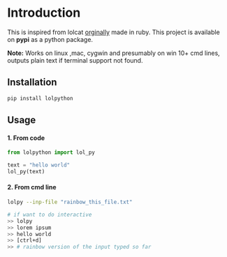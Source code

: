 # Introduction

This is inspired from lolcat [orginally](https://github.com/busyloop/lolcat) made in ruby.
This project is available on **pypi** as a python package.

**Note:** Works on linux ,mac, cygwin and presumably on win 10+ cmd lines, outputs plain text if terminal support not found.

## Installation

```bash
pip install lolpython
```

## Usage

#### 1. From code

```python
from lolpython import lol_py 

text = "hello world"
lol_py(text)

```

#### 2. From cmd line

```bash
lolpy --inp-file "rainbow_this_file.txt"

# if want to do interactive
>> lolpy
>> lorem ipsum
>> hello world
>> [ctrl+d]
>> # rainbow version of the input typed so far
```
